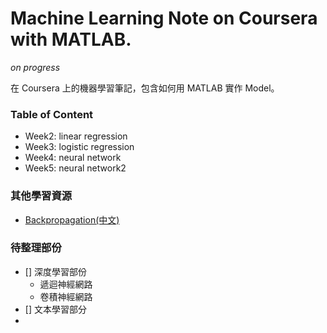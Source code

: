 # Machine Learning Note on Coursera with MATLAB.
*on progress*

在 Coursera 上的機器學習筆記，包含如何用 MATLAB 實作 Model。

### Table of Content

- Week2: linear regression
- Week3: logistic regression
- Week4: neural network
- Week5: neural network2

### 其他學習資源

- [Backpropagation(中文)](https://www.youtube.com/watch?v=ibJpTrp5mcE)


### 待整理部份

- [] 深度學習部份
  - 遞迴神經網路
  - 卷積神經網路
- [] 文本學習部分
- 